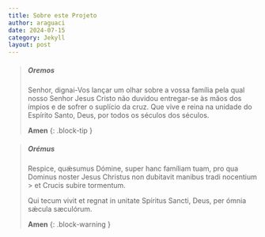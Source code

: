 ```yaml
---
title: Sobre este Projeto
author: araguaci
date: 2024-07-15
category: Jekyll
layout: post
---
```



> ##### Oremos
> 
> Senhor, dignai-Vos lançar um olhar sobre a vossa família pela qual nosso Senhor Jesus Cristo não duvidou entregar-se às mãos dos ímpios e de sofrer o suplício da cruz. Que vive e reina na unidade do Espírito Santo, Deus, por todos os séculos dos séculos.
>
> **Amen**
{: .block-tip }


> ##### Orémus
> 
> Respice, quǽsumus Dómine, super hanc famíliam tuam, pro qua Dominus noster Jesus Christus non dubitavit manibus tradi nocentium > et Crucis subire tormentum. 
> 
> Qui tecum vivit et regnat in unitate Spíritus Sancti, Deus, per ómnia sǽcula sæculórum.
>
> **Amen**
{: .block-warning }

